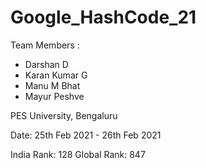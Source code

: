 # Google_HashCode_21

Team Members :
- Darshan D
- Karan Kumar G
- Manu M Bhat
- Mayur Peshve


PES University, Bengaluru


Date: 25th Feb 2021 - 26th Feb 2021


India Rank: 128
Global Rank: 847
